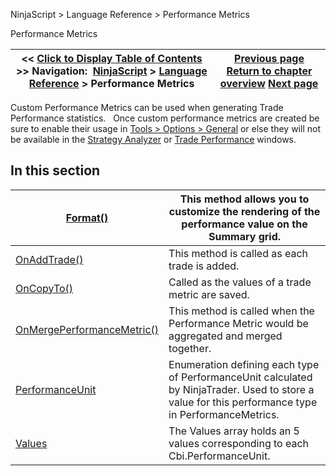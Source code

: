 ﻿
NinjaScript \> Language Reference \> Performance Metrics

Performance Metrics

| \<\< [Click to Display Table of Contents](performance_metrics.md) \>\> **Navigation:**     [NinjaScript](ninjascript-1.md) \> [Language Reference](language_reference_wip-1.md) \> Performance Metrics | [Previous page](supportsmultiobjectiveoptimiza-1.md) [Return to chapter overview](language_reference_wip-1.md) [Next page](format-1.md) |
| --- | --- |
Custom Performance Metrics can be used when generating Trade Performance statistics. 
 
Once custom performance metrics are created be sure to enable their usage in [Tools \> Options \> General](general_section-1.md) or else they will not be available in the [Strategy Analyzer](strategy_analyzer-1.md) or [Trade Performance](trade_performance-1.md) windows.
 
## In this section

| [Format()](format-1.md) | This method allows you to customize the rendering of the performance value on the Summary grid. |
| --- | --- |
| [OnAddTrade()](onaddtrade-1.md) | This method is called as each trade is added. |
| [OnCopyTo()](oncopyto-1.md) | Called as the values of a trade metric are saved. |
| [OnMergePerformanceMetric()](onmergeperformancemetric-1.md) | This method is called when the Performance Metric would be aggregated and merged together. |
| [PerformanceUnit](performanceunit-1.md) | Enumeration defining each type of PerformanceUnit calculated by NinjaTrader. Used to store a value for this performance type in PerformanceMetrics. |
| [Values](performancemetric_values-1.md) | The Values array holds an 5 values corresponding to each Cbi.PerformanceUnit. |
